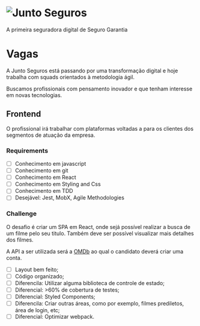 # ![Junto Seguros](https://static.juntoseguros.com/images/logo.png)

A primeira seguradora digital de Seguro Garantia

# Vagas

A Junto Seguros está passando por uma transformação digital e hoje trabalha com squads orientados à metodologia ágil.

Buscamos profissionais com pensamento inovador e que tenham interesse em novas tecnologias.

## Frontend

O profissional irá trabalhar com plataformas voltadas a para os clientes dos segmentos de atuação da empresa.

### Requirements
- [ ] Conhecimento em javascript
- [ ] Conhecimento em git
- [ ] Conhecimento em React
- [ ] Conhecimento em Styling and Css
- [ ] Conhecimento em TDD
- [ ] Desejável: Jest, MobX, Agile Methodologies

### Challenge

O desafio é criar um SPA em React, onde sejá possível realizar a busca de um filme pelo seu titulo. Também deve ser possível visualizar mais detalhes dos filmes.

A API a ser utilizada será a [OMDb](http://www.omdbapi.com/) ao qual o candidato deverá criar uma conta.

- [ ] Layout bem feito;
- [ ] Código organizado;
- [ ] Diferencila: Utilizar alguma biblioteca de controle de estado;
- [ ] Diferencial: >60% de cobertura de testes;
- [ ] Diferencial: Styled Components;
- [ ] Diferencila: Criar outras áreas, como por exemplo, filmes prediletos, área de login, etc;
- [ ] Diferencial: Optimizar webpack.
